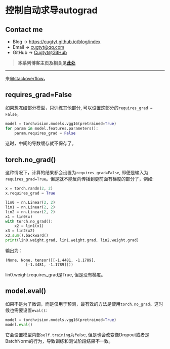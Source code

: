 # 控制自动求导autograd

## Contact me

* Blog -> <https://cugtyt.github.io/blog/index>
* Email -> <cugtyt@qq.com>
* GitHub -> [Cugtyt@GitHub](https://github.com/Cugtyt)

> **本系列博客主页及相关见**[**此处**](https://cugtyt.github.io/blog/effective-pytorch/index)

---

来自[stackoverflow](https://stackoverflow.com/questions/51748138/pytorch-how-to-set-requires-grad-false)。

## **requires_grad=False**

如果想冻结部分模型，只训练其他部分, 可以设置这部分的`requires_grad = False`。

``` python
model = torchvision.models.vgg16(pretrained=True)
for param in model.features.parameters():
    param.requires_grad = False
```

这时，中间的导数缓存就不保存了。

## **torch.no_grad()**

这种情况下，计算的结果都会设置为`requires_grad=False`, 即便是输入为`requires_grad=True`。但是就不能反向传播到更前面有梯度的部分了，例如:

``` python
x = torch.randn(2, 2)
x.requires_grad = True

lin0 = nn.Linear(2, 2)
lin1 = nn.Linear(2, 2)
lin2 = nn.Linear(2, 2)
x1 = lin0(x)
with torch.no_grad():    
    x2 = lin1(x1)
x3 = lin2(x2)
x3.sum().backward()
print(lin0.weight.grad, lin1.weight.grad, lin2.weight.grad)
```

输出为：

```
(None, None, tensor([[-1.4481, -1.1789],
         [-1.4481, -1.1789]]))
```
lin0.weight.requires_grad是True, 但是没有梯度。

## **model.eval()**

如果不是为了微调，而是仅用于预测，最有效的方法是使用`torch.no_grad`。这时候也需要设置`eval()`:

``` python
model = torchvision.models.vgg16(pretrained=True)
model.eval()
```

它会设置模型内部`self.training`为False, 但是也会改变像Dropout或者是BatchNorm的行为，导致训练和测试阶段结果不一致。

